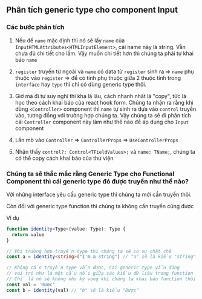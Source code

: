 ## Phân tích generic type cho component Input

### Các bước phân tích

1. Nếu để `name` mặc định thì nó sẽ lấy `name` của `InputHTMLAttributes<HTMLInputElement>`, cái name này là string. Vẫn chưa đủ chi tiết cho lắm. Vậy muốn chi tiết hơn thì chúng ta phải tự khai báo `name`

2. `register` truyền từ ngoài và `name` có data từ `register` sinh ra => `name` phụ thuộc vào `register` => để có tính phụ thuộc giữa 2 thuộc tính trong `interface` hay `type` thì chỉ có dùng generic type thôi.

3. Giờ mà đi tự suy nghĩ thì khá là lâu, cách nhanh nhất là "copy", tức là học theo cách khai báo của react hook form. Chúng ta nhận ra rằng khi dùng `<Controller>` component thì `name` tự sinh ra dựa vào `control` truyền vào, tương đồng với trường hợp chúng ta. Vậy chúng ta sẽ đi phân tích cái `Controller` component này làm như thế nào để áp dụng cho `Input` component

4. Lần mò vào `Controller` => `ControllerProps` => `UseControllerProps`

5. Nhận thấy `control?: Control<TFieldValues>;` và `name: TName;`, chúng ta có thể copy cách khai báo của thư viện

### Chúng ta sẽ thắc mắc rằng Generic Type cho Functional Component thì cái generic type đó được truyền như thế nào?

Với những interface yêu cầu generic type thì chúng ta mới cần truyền thôi.

Còn đối với generic type function thì chúng ta không cần truyền cũng được

Ví dụ

```ts
function identity<Type>(value: Type): Type {
  return value
}

// Với trường hợp truyền type thì chúng ta sẽ có sự chặt chẽ
const a = identity<string>("I'm a string") // "a" sẽ là kiểu "string"

// Không cần truyền type vẫn được, Cái generic type vẫn đóng
// vai trò như là một cầu nối giữa các kiểu dữ liệu trong function
// Chỉ là nó sẽ không như kỳ vọng khi chúng ta khai báo function thôi
const val = 'Được'
const b = identity(val) // "b" sẽ là kiểu "Được"
```

